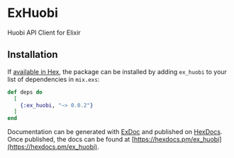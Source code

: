 # ExHuobi

Huobi API Client for Elixir

## Installation

If [available in Hex](https://hex.pm/docs/publish), the package can be installed
by adding `ex_huobi` to your list of dependencies in `mix.exs`:

```elixir
def deps do
  [
    {:ex_huobi, "~> 0.0.2"}
  ]
end
```

Documentation can be generated with [ExDoc](https://github.com/elixir-lang/ex_doc)
and published on [HexDocs](https://hexdocs.pm). Once published, the docs can
be found at [https://hexdocs.pm/ex_huobi](https://hexdocs.pm/ex_huobi).

